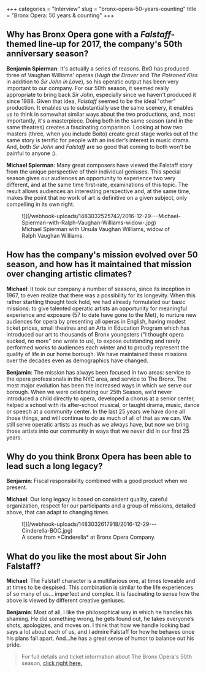 +++
categories = "Interview"
slug = "bronx-opera-50-years-counting"
title = "Bronx Opera: 50 years &amp; counting"
+++

## Why has Bronx Opera gone with a *Falstaff*-themed line-up for 2017, the company's 50th anniversary season?
 
**Benjamin Spierman**: It's actually a series of reasons. BxO has produced three of Vaughan Williams' operas (*Hugh the Drover* and *The Poisoned Kiss* in addition to *Sir John in Love*), so his operatic output has been very important to our company. For our 50th season, it seemed really appropriate to bring back *Sir John*, especially since we haven't produced it since 1988. Given that idea, *Falstaff* seemed to be the ideal "other" production. It enables us to substantially use the same scenery, it enables us to think in somewhat similar ways about the two productions, and, most importantly, it's a masterpiece. Doing both in the same season (and in the same theatres) creates a fascinating comparison. Looking at how two masters (three, when you include Boito) create great stage works out of the same story is terrific for people with an insider’s interest in music drama. And, both *Sir John* and *Falstaff* are so good that coming to both won't be painful to anyone :).

**Michael Spierman**: Many great composers have viewed the Falstaff story from the unique perspective of their individual geniuses.  This special season gives our audiences an opportunity to experience two very different, and at the same time first-rate, examinations of this topic.  The result allows audiences an interesting perspective and, at the same time, makes the point that no work of art is definitive on a given subject, only compelling in its own right.  

<figure data-type="image">
![](/webhook-uploads/1483032525742/2016-12-29---Michael-Spierman-with-Ralph-Vaughan-Williams-widow-.jpg)
<figcaption>Michael Spierman with Ursula Vaughan Williams, widow of Ralph Vaughan Williams.</figcaption>
</figure>

## How has the company's mission evolved over 50 season, and how has it maintained that mission over changing artistic climates?

**Michael**: It took our company a number of seasons, since its inception in 1967, to even realize that there was a possibility for its longevity.  When this rather startling thought took hold, we had already formulated our basic missions: to give talented operatic artists an opportunity for meaningful experience and exposure (57 to date have gone to the Met), to nurture new audiences for opera by presenting all operas in English, having modest ticket prices, small theatres and an Arts in Education Program which has introduced our art to thousands of Bronx youngsters ("I thought opera sucked, no more" one wrote to us), to expose outstanding and rarely performed works to audiences each winter and to proudly represent the quality of life in our home borough.  We have maintained these missions over the decades even as demographics have changed.

**Benjamin**: The mission has always been focused in two areas: service to the opera professionals in the NYC area, and service to The Bronx. The most major evolution has been the increased ways in which we serve our borough. When we were celebrating our 25th Season, we’d never introduced a child directly to opera, developed a chorus at a senior center, helped a school with its after-school musical, or taught drama, music, dance or speech at a community center. In the last 25 years we have done all those things, and will continue to do as much of all of that as we can. We still serve operatic artists as much as we always have, but now we bring those artists into our community in ways that we never did in our first 25 years.
 
## Why do you think Bronx Opera has been able to lead such a long legacy?
 
**Benjamin**: Fiscal responsibility combined with a good product when we present. 

**Michael**: Our long legacy is based on consistent quality, careful organization, respect for our participants and a group of missions, detailed above, that can adapt to changing times.

<figure data-type="image">
![](/webhook-uploads/1483032617918/2016-12-29---Cinderella-BOC.jpg)
<figcaption>A scene from *Cinderella* at Bronx Opera Company.</figcaption>
</figure>
 
## What do you like the most about Sir John Falstaff?
 
**Michael**: The Falstaff character is a multifarious one, at times loveable and at times to be despised.  This combination is similar to the life experiences of so many of us… imperfect and complex.  It is fascinating to sense how the above is viewed by different creative geniuses.  

**Benjamin**: Most of all, I like the philosophical way in which he handles his shaming. He did something wrong, he gets found out, he takes everyone’s shots, apologizes, and moves on. I think that how we handle looking bad says a lot about each of us, and I admire Falstaff for how he behaves once his plans fall apart. And…he has a great sense of humor to balance out his pride.

>For full details and ticket information about The Bronx Opera's 50th season, [click right here.](http://bronxopera.org/2017-season/)
